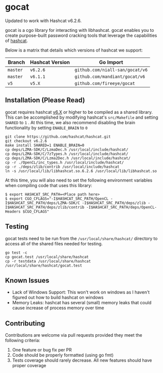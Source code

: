 # gocat

Updated to work with Hashcat v6.2.6.

gocat is a cgo library for interacting with libhashcat. gocat enables you to create purpose-built password cracking tools that leverage the capabilities of [hashcat](https://hashcat.net/hashcat/).

Below is a matrix that details which versions of hashcat we support:

| Branch        | Hashcat Version | Go Import                     |
| ------------- | --------------- | ----------------------------- |
| `master `     | `v6.2.6`        | `github.com/niall-san/gocat/v6` |
| `master `     | `v6.1.1`        | `github.com/mandiant/gocat/v6` |
| `v5`          | `v5.X`          | `github.com/fireeye/gocat`    |


## Installation (Please Read)

gocat requires hashcat [v6.X](https://github.com/hashcat/hashcat/releases) or higher to be compiled as a shared library. This can be accomplished by modifying hashcat's `src/Makefile` and setting `SHARED` to `1` . At this time, we also recommend disabling the brain functionality by setting `ENABLE_BRAIN` to `0`

    git clone https://github.com/hashcat/hashcat.git
    git checkout v6.2.6
    make install SHARED=1 ENABLE_BRAIN=0
    cp deps/LZMA-SDK/C/LzmaDec.h /usr/local/include/hashcat/
    cp deps/LZMA-SDK/C/7zTypes.h /usr/local/include/hashcat/
    cp deps/LZMA-SDK/C/Lzma2Dec.h /usr/local/include/hashcat/
    cp -r ./OpenCL/inc_types.h /usr/local/include/hashcat/
    cp -r ./deps/zlib/contrib /usr/local/include/hashcat
    ln -s /usr/local/lib/libhashcat.so.6.2.6 /usr/local/lib/libhashcat.so

At this time, you will also need to set the following environment variables when compiling code that uses this library:

    $ export HASHCAT_SRC_PATH=<Place path here>
    $ export CGO_CFLAGS="-I$HASHCAT_SRC_PATH/OpenCL -I$HASHCAT_SRC_PATH/deps/LZMA-SDK/C -I$HASHCAT_SRC_PATH/deps/zlib -I$HASHCAT_SRC_PATH/deps/zlib/contrib -I$HASHCAT_SRC_PATH/deps/OpenCL-Headers $CGO_CFLAGS"

## Testing

gocat tests need to be run from the `/usr/local/share/hashcat/` directory to access all of the shared files needed for testing.

    go test -c
    cp gocat.test /usr/local/share/hashcat
    cp -r testdata /usr/local/share/hashcat
    /usr/local/share/hashcat/gocat.test

## Known Issues

* Lack of Windows Support: This won't work on windows as I haven't figured out how to build hashcat on windows
* Memory Leaks: hashcat has several (small) memory leaks that could cause increase of process memory over time

## Contributing

Contributions are welcome via pull requests provided they meet the following criteria:

1. One feature or bug fix per PR
1. Code should be properly formatted (using go fmt)
1. Tests coverage should rarely decrease. All new features should have proper coverage
